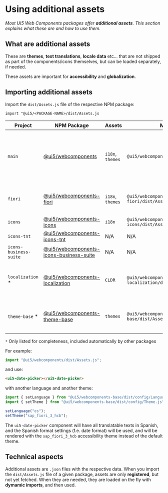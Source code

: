 # Using additional assets

*Most UI5 Web Components packages offer **additional assets**. This section explains what these are and how to use them.*

## What are additional assets

These are **themes**, **text translations**, **locale data** etc... that are not shipped as part of the components/icons themselves, but can be loaded separately, if needed.

These assets are important for **accessibility** and **globalization**.

## Importing additional assets

Import the `dist/Assets.js` file of the respective NPM package:

`import "@ui5/<PACKAGE-NAME>/dist/Assets.js`

Project | NPM Package | Assets | Module | Notes
-----------|-----------|------------|-----------|----------- 
`main` | [@ui5/webcomponents](https://www.npmjs.com/package/@ui5/webcomponents) | `i18n`, `themes` | `@ui5/webcomponents/dist/Assets.js` | Theming parameters and translations for the components  <br><br> *Automatically imports also:<br> `@ui5/webcomponents-localization/dist/Assets.js` <br> and <br> `@ui5/webcomponents-theme-base/dist/Assets.js`*
`fiori` | [@ui5/webcomponents-fiori](https://www.npmjs.com/package/@ui5/webcomponents-fiori) | `i18n`, `themes` | `@ui5/webcomponents-fiori/dist/Assets.js` | Theming parameters and translations for the components  <br><br> *Automatically imports also:<br> `@ui5/webcomponents/dist/Assets.js`*
`icons` | [@ui5/webcomponents-icons](https://www.npmjs.com/package/@ui5/webcomponents-icons) | `i18n` | `@ui5/webcomponents-icons/dist/Assets.js` | Translations for the tooltips / "aria labels" of several icons
`icons-tnt` | [@ui5/webcomponents-icons-tnt](https://www.npmjs.com/package/@ui5/webcomponents-icons-tnt) | N/A | N/A
`icons-business-suite` | [@ui5/webcomponents-icons-business-suite](https://www.npmjs.com/package/@ui5/webcomponents-icons-business-suite) | N/A | N/A
`localization` * | [@ui5/webcomponents-localization](https://www.npmjs.com/package/@ui5/webcomponents-localization) | `CLDR` | `@ui5/webcomponents-localization/dist/Assets.js` | Locale data, needed for date/time/currency-related components <br><br> *You don't need to import the assets of this package directly.*
`theme-base` * | [@ui5/webcomponents-theme-base](https://www.npmjs.com/package/@ui5/webcomponents-theme-base) | `themes` | `@ui5/webcomponents-theme-base/dist/Assets.js` | Additional themes' base parameters <br><br> *You don't need to import the assets of this package directly.*

`*` Only listed for completeness, included automatically by other packages

For example:

```js
import "@ui5/webcomponents/dist/Assets.js";
```

and use:

```html
<ui5-date-picker></ui5-date-picker>
```

with another language and another theme:

```js
import { setLanguage } from "@ui5/webcomponents-base/dist/config/Language.js";
import { setTheme } from "@ui5/webcomponents-base/dist/config/Theme.js";

setLanguage("es");
setTheme("sap_fiori_3_hcb");
```

The `ui5-date-picker` component will have all translatable texts in Spanish, and the Spanish format settings (f.e. date format) will be used, and will be rendered with the `sap_fiori_3_hcb` accessibility theme instead of the default theme.

## Technical aspects

Additional assets are `.json` files with the respective data. When you import the `dist/Assets.js` file of a given package, assets are only **registered**, but not yet fetched.
When they are needed, they are loaded on the fly with **dymamic imports**, and then used.